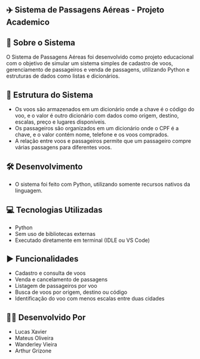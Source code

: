 ## ✈️ Sistema de Passagens Aéreas - Projeto Academico

## 📌 Sobre o Sistema
O Sistema de Passagens Aéreas foi desenvolvido como projeto educacional com o objetivo
de simular um sistema simples de cadastro de voos, gerenciamento de passageiros e
venda de passagens, utilizando Python e estruturas de dados como listas e dicionários.

## 🧱 Estrutura do Sistema
 - Os voos são armazenados em um dicionário onde a chave é o código do voo, e o valor
é outro dicionário com dados como origem, destino, escalas, preço e lugares disponíveis.
 - Os passageiros são organizados em um dicionário onde o CPF é a chave, e o valor
contém nome, telefone e os voos comprados.
 - A relação entre voos e passageiros permite que um passageiro compre várias passagens
para diferentes voos.

## 🛠️ Desenvolvimento
 - O sistema foi feito com Python, utilizando somente recursos nativos da linguagem.

## 💻 Tecnologias Utilizadas
 - Python 
 - Sem uso de bibliotecas externas
 - Executado diretamente em terminal (IDLE ou VS Code)

## ▶️ Funcionalidades
 - Cadastro e consulta de voos
 - Venda e cancelamento de passagens
 - Listagem de passageiros por voo
 - Busca de voos por origem, destino ou código 
 - Identificação do voo com menos escalas entre duas cidades

## 👨‍💻 Desenvolvido Por
 - Lucas Xavier
 - Mateus Oliveira
 - Wanderley Vieira
 - Arthur Grizone